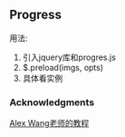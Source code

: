 
## Progress

用法:
1. 引入jquery库和progres.js
2. $.preload(imgs, opts)
3. 具体看实例

### Acknowledgments
[Alex Wang老师的教程](http://www.imooc.com/learn/502)
